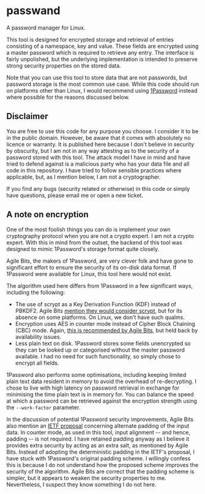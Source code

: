 # passwand

A password manager for Linux.

This tool is designed for encrypted storage and retrieval of entries consisting
of a namespace, key and value. These fields are encrypted using a master
password which is required to retrieve any entry. The interface is fairly
unpolished, but the underlying implementation is intended to preserve strong
security properties on the stored data.

Note that you can use this tool to store data that are not passwords, but
password storage is the most common use case. While this code should run on
platforms other than Linux, I would recommend using
[1Password](https://agilebits.com/onepassword) instead where possible for the
reasons discussed below.

## Disclaimer

You are free to use this code for any purpose you choose. I consider it to be
in the public domain. However, be aware that it comes
with absolutely no licence or warranty. It is published here because I don't
believe in security by obscurity, but I am not in any way attesting as to the
security of a password stored with this tool. The attack model I have in mind
and have tried to defend against is a malicious party who has your data file
and all code in this repository. I have tried to follow sensible practices
where applicable, but, as I mention below, I am not a cryptographer.

If you find any bugs (security related or otherwise) in this code or simply
have questions, please email me or open a new ticket.

## A note on encryption

One of the most foolish things you can do is implement your own cryptography
protocol when you are not a crypto expert. I am not a crypto expert. With
this in mind from the outset, the backend of this tool was designed to mimic
1Password's storage format quite closely.

Agile Bits, the makers of 1Password, are very clever folk and have gone to
significant effort to ensure the security of its on-disk data format. If
1Password were available for Linux, this tool here would not exist.

The algorithm used here differs from 1Password in a few significant ways,
including the following:

* The use of scrypt as a Key Derivation Function (KDF) instead of PBKDF2. Agile
  Bits
  [mention they would consider scrypt](http://learn2.agilebits.com/1Password4/Security/keychain-design.html),
  but for its absence on some
  platforms. On Linux, we don't have such qualms.
* Encryption uses AES in counter mode instead of Cipher Block Chaining (CBC)
  mode. Again,
  [this is recommended by Agile Bits](http://learn2.agilebits.com/1Password4/Security/keychain-design.html),
  but held back by availability
  issues.
* Less plain text on disk. 1Password stores some fields unencrypted so they can
  be looked up or categorised without the master password available. I had no
  need for such functionality, so simply chose to encrypt all fields.

1Password also performs some optimisations, including keeping limited plain
text data resident in memory to avoid the overhead of re-decrypting. I chose to
live with high latency on password retrieval in exchange for minimising the
time plain text is in memory for. You can balance the speed at which a password
can be retrieved against the encryption strength using the `--work-factor`
parameter.

In the discussion of potential 1Password security improvements, Agile Bits also
mention an
[IETF proposal](http://www.ietf.org/id/draft-mcgrew-aead-aes-cbc-hmac-sha2-01.txt)
concerning alternate padding of the input data. In counter
mode, as used in this tool, input alignment -- and hence, padding -- is not
required. I have retained
padding anyway as I believe it provides extra security by acting as an extra
salt, as mentioned by Agile Bits. Instead of adopting the deterministic padding
in the IETF's proposal, I have stuck with 1Password's original padding scheme. I
willingly confess this is because I do not understand how the proposed scheme
improves the
security of the algorithm. Agile Bits are correct that the padding scheme is
simpler, but it appears to weaken the security properties to me. Nevertheless,
I suspect they know something I do not here.
